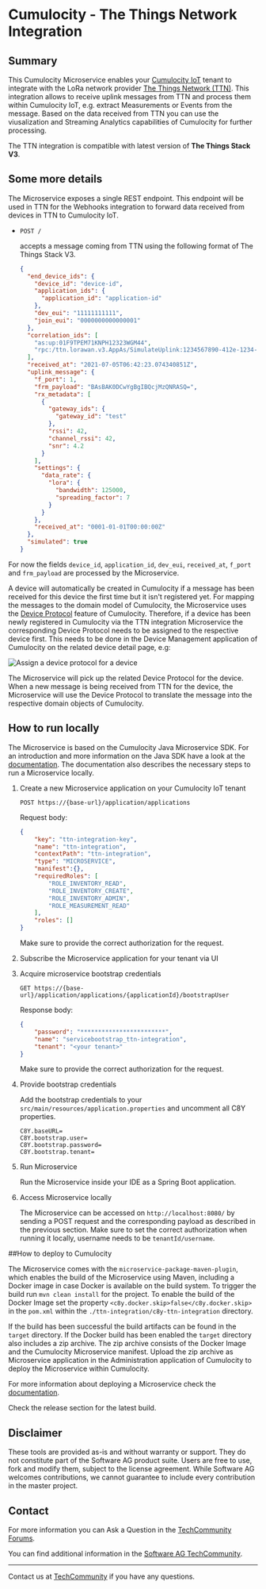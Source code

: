 # Cumulocity - The Things Network Integration

## Summary

This Cumulocity Microservice enables your [Cumulocity IoT](https://www.softwareag.cloud/site/product/cumulocity-iot.html#/) tenant to integrate with the LoRa network provider [The Things Network (TTN)](https://www.thethingsnetwork.org ). This integration allows to receive uplink messages from TTN and process them within Cumulocity IoT, e.g. extract Measurements or Events from the message. Based on the data received from TTN you can use the viusalization and Streaming Analytics capabilities of Cumulocity for further processing.

The TTN integration is compatible with latest version of **The Things Stack V3**.

## Some more details

The Microservice exposes a single REST endpoint. This endpoint will be used in TTN for the Webhooks integration to forward data received from devices in TTN to Cumulocity IoT. 

- `POST /` 
    
    accepts a message coming from TTN using the following format of The Things Stack V3.
    
    ```json
    {
      "end_device_ids": {
        "device_id": "device-id",
        "application_ids": {
          "application_id": "application-id"
        },
        "dev_eui": "11111111111",
        "join_eui": "0000000000000001"
      },
      "correlation_ids": [
        "as:up:01F9TPEM71KNPH12323WGM44",
        "rpc:/ttn.lorawan.v3.AppAs/SimulateUplink:1234567890-412e-1234-8316-83c3b6e993f9"
      ],
      "received_at": "2021-07-05T06:42:23.074340851Z",
      "uplink_message": {
        "f_port": 1,
        "frm_payload": "BAsBAK0DCwYgBgIBQcjMzQNRASQ=",
        "rx_metadata": [
          {
            "gateway_ids": {
              "gateway_id": "test"
            },
            "rssi": 42,
            "channel_rssi": 42,
            "snr": 4.2
          }
        ],
        "settings": {
          "data_rate": {
            "lora": {
              "bandwidth": 125000,
              "spreading_factor": 7
            }
          }
        },
        "received_at": "0001-01-01T00:00:00Z"
      },
      "simulated": true
    }
    ```

For now the fields `device_id`, `application_id`, `dev_eui`, `received_at`, `f_port` and `frm_payload` are processed by the Microservice.

A device will automatically be created in Cumulocity if a message has been received for this device the first time but it isn't registered yet. For mapping the messages to the domain model of Cumulocity, the Microservice uses the [Device Protocol](https://cumulocity.com/guides/protocol-integration/lora-loriot/#create-loriot-device-protocols) feature of Cumulocity. Therefore, if a device has been newly registered in Cumulocity via the TTN integration Microservice the corresponding Device Protocol needs to be assigned to the respective device first. This needs to be done in the Device Management application of Cumulocity on the related device detail page, e.g:

![Assign a device protocol for a device](https://labcase.softwareag.com/storage/d/ebe7a553c15171d8b4e4f230f897a1df "Assign Device Protocol")  

The Microservice will pick up the related Device Protocol for the device. When a new message is being received from TTN for the device, the Microservice will use the Device Protocol to translate the message into the respective domain objects of Cumulocity.

## How to run locally

The Microservice is based on the Cumulocity Java Microservice SDK. For an introduction and more information on the Java SDK have a look at the [documentation](https://cumulocity.com/guides/microservice-sdk/java/#java-microservice). The documentation also describes the necessary steps to run a Microservice locally.

1. Create a new Microservice application on your Cumulocity IoT tenant

    `POST https://{base-url}/application/applications`
    
    Request body:
    
    ```json
    {
        "key": "ttn-integration-key",
        "name": "ttn-integration",
        "contextPath": "ttn-integration",
        "type": "MICROSERVICE",
        "manifest":{},	
        "requiredRoles": [
            "ROLE_INVENTORY_READ",
            "ROLE_INVENTORY_CREATE",
            "ROLE_INVENTORY_ADMIN",
            "ROLE_MEASUREMENT_READ"
        ],
        "roles": []
    }
    ```
    
    Make sure to provide the correct authorization for the request.

2. Subscribe the Microservice application for your tenant via UI

3. Acquire microservice bootstrap credentials

    `GET https://{base-url}/application/applications/{applicationId}/bootstrapUser`
    
    Response body:
    
    ```json
    {
        "password": "************************",
        "name": "servicebootstrap_ttn-integration",
        "tenant": "<your tenant>"
    }
    ```
    Make sure to provide the correct authorization for the request.

4. Provide bootstrap credentials 

    Add the bootstrap credentials to your `src/main/resources/application.properties` and uncomment all C8Y properties.
	
	```text
	C8Y.baseURL=
	C8Y.bootstrap.user=
	C8Y.bootstrap.password=
	C8Y.bootstrap.tenant=
	```

5. Run Microservice

    Run the Microservice inside your IDE as a Spring Boot application.

6. Access Microservice locally

    The Microservice can be accessed on `http://localhost:8080/` by sending a POST request and the corresponding payload as described in the previous section. Make sure to set the correct authorization when running it locally, username needs to be `tenantId/username`. 

##How to deploy to Cumulocity

The Microservice comes with the `microservice-package-maven-plugin`, which enables the build of the Microservice using Maven, including a Docker image in case Docker is available on the build system. To trigger the build run `mvn clean install` for the project. To enable the build of the Docker Image set the property `<c8y.docker.skip>false</c8y.docker.skip>` in the `pom.xml` within the `./ttn-integration/c8y-ttn-integration` directory.      

If the build has been successful the build artifacts can be found in the `target` directory. If the Docker build has been enabled the `target` directory also includes a zip archive. The zip archive consists of the Docker Image and the Cumulocity Microservice manifest. Upload the zip archive as Microservice application in the Administration application of Cumulocity to deploy the Microservice within Cumulocity. 

For more information about deploying a Microservice check the [documentation](https://cumulocity.com/guides/microservice-sdk/java/#developing-microservice).  

Check the release section for the latest build.

## Disclaimer

These tools are provided as-is and without warranty or support. They do not constitute part of the Software AG product suite. Users are free to use, fork and modify them, subject to the license agreement. While Software AG welcomes contributions, we cannot guarantee to include every contribution in the master project.

## Contact

For more information you can Ask a Question in the [TechCommunity Forums](http://tech.forums.softwareag.com/techjforum/forums/list.page?product=cumulocity).

You can find additional information in the [Software AG TechCommunity](http://techcommunity.softwareag.com/home/-/product/name/cumulocity).

_________________
Contact us at [TechCommunity](mailto:technologycommunity@softwareag.com?subject=Github/SoftwareAG) if you have any questions.
